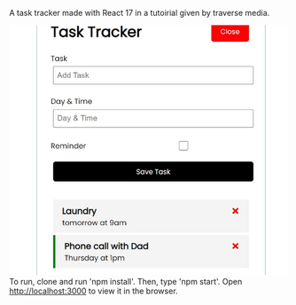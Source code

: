 A task tracker made with React 17 in a tutoirial given by traverse media.

<img src="https://github.com/Jazzyspoon/react-task-track/blob/master/react-task-tracker.JPG"></img>
To run, clone and run 'npm install'.  Then, type 'npm start'.
Open [http://localhost:3000](http://localhost:3000) to view it in the browser.

